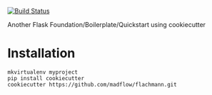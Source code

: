 [![Build Status](https://travis-ci.org/madflow/flachmann.svg?branch=master)](https://travis-ci.org/madflow/flachmann)

Another Flask Foundation/Boilerplate/Quickstart using cookiecutter

# Installation

    mkvirtualenv myproject
    pip install cookiecutter
    cookiecutter https://github.com/madflow/flachmann.git
